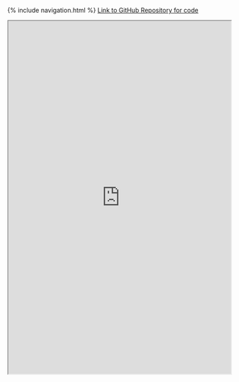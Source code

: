{% include navigation.html %}
<a href="https://github.com/peacekeeper6/Jun-CSP-Project">Link to GitHub Repository for code</a>


<iframe height="800px" width="100%" src="https://replit.com/@TWIYJun/Jun-CSP-Project?lite=true"></iframe>
